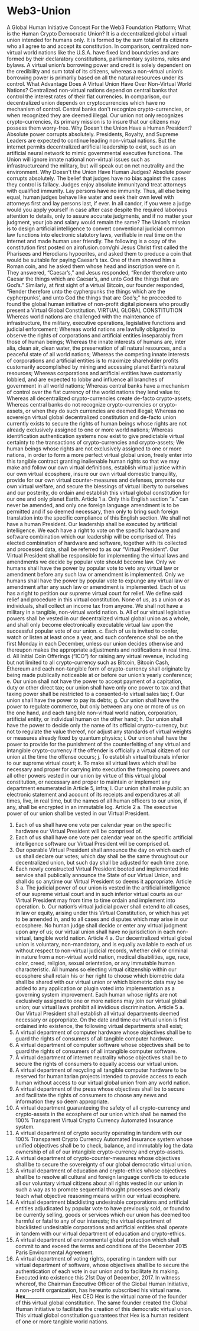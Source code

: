 # Web3-Union
A Global Human Initiative Concept For the Web3 Foundation Platform;
What is the Human Crypto Democratic Union?
It is a decentralized global virtual union intended for humans only. It is formed by the sum total of its citizens who all agree to and accept its constitution. In comparison, centralized non-virtual world nations like the U.S.A. have fixed land boundaries and are formed by their declaratory constitutions, parliamentary systems, rules and bylaws. A virtual union’s borrowing power and credit is solely dependent on the credibility and sum total of its citizens, whereas a non-virtual union’s borrowing power is primarily based on all the natural resources under its control.
What Advantage Does A Virtual Union Have Over Non-Virtual World Nations?
Centralized non-virtual nations depend on central banks that control the interest rates of their fiat currencies. In comparison, our decentralized union depends on cryptocurrencies which have no mechanism of control. Central banks don't recognize crypto-currencies, or when recognized they are deemed illegal. Our union not only recognizes crypto-currencies, its primary mission is to insure that our citizens may possess them worry-free.
Why Doesn't the Union Have a Human President?
Absolute power corrupts absolutely. Presidents, Royalty, and Supreme Leaders are expected to continue leading non-virtual nations. But the internet permits decentralized artificial leadership to exist, such as an artificial neural network to mimic governmental executive functions. The Union will ignore innate national non-virtual issues such as infrastructureand the military, but will speak out on net neutrality and the environment.
Why Doesn't the Union Have Human Judges?
Absolute power corrupts absolutely. The belief that judges have no bias against the cases they control is fallacy. Judges enjoy absolute immunityand treat attorneys with qualified immunity. Lay persons have no immunity. Thus, all else being equal, human judges behave like water and seek their own level with attorneys first and lay persons last, if ever. In all candor, if you were a judge would you apply yourself in case after case despite the required laborious attention to details, only to assure accurate judgments, and if no matter your judgment, your job and salary would remain the same? The Union’s mission is to design artificial intelligence to convert conventional judicial common law functions into electronic statutory laws, verifiable in real time on the internet and made human user friendly. The following is a copy of the constitution first posted on airofusion.com/ghi
Jesus Christ first called the Pharisees and Herodians hypocrites, and asked them to produce a coin that would be suitable for paying Caesar’s tax. One of them showed him a Roman coin, and he asked them whose head and inscription were on it. They answered, “Caesar’s,” and Jesus responded, “Render therefore unto Caesar the things which are Caesar’s, and unto God the things that are God’s.”
Similarly, at first sight of a virtual Bitcoin, our founder responded, “Render therefore unto the cypherpunks the things which are the cypherpunks’, and unto God the things that are God’s;” he proceeded to found the global human initiative of non-profit digital pioneers who proudly present a Virtual Global Constitution.
VIRTUAL GLOBAL CONSTITUTION
Whereas world nations are challenged with the maintenance of infrastructure, the military, executive operations, legislative functions and judicial enforcement;
Whereas world nations are lawfully obligated to observe the rights of corporations and artificial entities inseparably from those of human beings;
Whereas the innate interests of humans are, inter alia, clean air, clean water, the preservation of all natural resources, and a peaceful state of all world nations;
Whereas the competing innate interests of corporations and artificial entities is to maximize shareholder profits customarily accomplished by mining and accessing planet Earth’s natural resources;
Whereas corporations and artificial entities have customarily lobbied, and are expected to lobby and influence all branches of government in all world nations;
Whereas central banks have a mechanism of control over the fiat currency of the world nations they lend value to;
Whereas all decentralized crypto-currencies create de-facto crypto-assets;
Whereas central banks do not recognize crypto-currencies or crypto-assets, or when they do such currencies are deemed illegal;
Whereas no sovereign virtual global decentralized constitution and de-facto union currently exists to secure the rights of human beings whose rights are not already exclusively assigned to one or more world nations;
Whereas identification authentication systems now exist to give predictable virtual certainty to the transactions of crypto-currencies and crypto-assets;
We human beings whose rights are not exclusively assigned to one or more nations, in order to form a more perfect virtual global union, freely enter into this tangible contract granting inalienable human rights so that we may make and follow our own virtual definitions, establish virtual justice within our own virtual ecosphere, insure our own virtual domestic tranquility, provide for our own virtual counter-measures and defenses, promote our own virtual welfare, and secure the blessings of virtual liberty to ourselves and our posterity, do ordain and establish this virtual global constitution for our one and only planet Earth.
Article 1
a.	Only this English section “a.” can never be amended, and only one foreign language amendment is to be permitted and if so deemed necessary, then only to bring such foreign translation into the specific compliance of this English section. We shall not have a human President. Our leadership shall be executed by artificial intelligence. We each have a right to vote on the specific hardware and software combination which our leadership will be comprised of. This elected combination of hardware and software, together with its collected and processed data, shall be referred to as our “Virtual President”. Our Virtual President shall be responsible for implementing the virtual laws and amendments we decide by popular vote should become law. Only we humans shall have the power by popular vote to veto any virtual law or amendment before any such law or amendment is implemented. Only we humans shall have the power by popular vote to expunge any virtual law or amendment after any such law or amendment is implemented. Each of us has a right to petition our supreme virtual court for relief. We define said relief and procedure in this virtual constitution. None of us, as a union or as individuals, shall collect an income tax from anyone. We shall not have a military in a tangible, non-virtual world nation.
b.	All of our virtual legislative powers shall be vested in our decentralized virtual global union as a whole, and shall only become electronically executable virtual law upon the successful popular vote of our union.
c.	Each of us is invited to confer, watch or listen at least once a year, and such conference shall be on the first Monday in each December, unless our union decides otherwise and thereupon makes the appropriate adjustments and notifications in real time.
d.	All Initial Coin Offerings (“ICO”) for raising any virtual revenue, including but not limited to all crypto-currency such as Bitcoin, Bitcoin Cash, Ethereum and each non-tangible form of crypto-currency shall originate by being made publically noticeable at or before our union’s yearly conference;
e.	Our union shall not have the power to accept payment of a capitation, duty or other direct tax; our union shall have only one power to tax and that taxing power shall be restricted to a consented-to virtual sales tax;
f.	Our union shall have the power to pay its debts;
g.	Our union shall have the power to regulate commerce, but only between any one or more of us on the one hand, and each tangible non-virtual world nation, corporation, artificial entity, or individual human on the other hand;
h.	Our union shall have the power to decide only the name of its official crypto-currency, but not to regulate the value thereof, nor adjust any standards of virtual weights or measures already fixed by quantum physics;
i.	Our union shall have the power to provide for the punishment of the counterfeiting of any virtual and intangible crypto-currency if the offender is officially a virtual citizen of our union at the time the offense occurs;
j.	To establish virtual tribunals inferior to our supreme virtual court;
k.	To make all virtual laws which shall be necessary and proper for carrying into execution the foregoing powers and all other powers vested in our union by virtue of this virtual global constitution, or necessary and proper to maintain or implement any department enumerated in Article 5, infra;
l.	Our union shall make public an electronic statement and account of its receipts and expenditures at all times, live, in real time, but the names of all human officers to our union, if any, shall be encrypted in an immutable log.
Article 2
a.	The executive power of our union shall be vested in our Virtual President.
1.	Each of us shall have one vote per calendar year on the specific hardware our Virtual President will be comprised of.
2.	Each of us shall have one vote per calendar year on the specific artificial intelligence software our Virtual President will be comprised of.
3.	Our operable Virtual President shall announce the day on which each of us shall declare our votes; which day shall be the same throughout our decentralized union, but such day shall be adjusted for each time zone.
4.	Each newly constructed Virtual President booted and implemented into service shall publically announce the State of our Virtual Union, and shall do so anytime our Virtual President so deems it appropriate.
Article 3
a.	The judicial power of our union is vested in the artificial intelligence of our supreme virtual court and in such inferior virtual courts as our Virtual President may from time to time ordain and implement into operation.
b.	Our nation’s virtual judicial power shall extend to all cases, in law or equity, arising under this Virtual Constitution, or which has yet to be amended in, and to all cases and disputes which may arise in our ecosphere. No human judge shall decide or enter any virtual judgment upon any of us; our virtual union shall have no jurisdiction in each non-virtual, tangible world nation.
Article 4
a.	Our decentralized virtual global union is voluntary, non-mandatory, and is equally available to each of us without respect to non-virtual judicial records, whether civil or criminal in nature from a non-virtual world nation, medical disabilities, age, race, color, creed, religion, sexual orientation, or any immutable human characteristic. All humans so electing virtual citizenship within our ecosphere shall retain his or her right to choose which biometric data shall be shared with our virtual union or which biometric data may be added to any application or plugin voted into implementation as a governing system improvement. Each human whose rights are not exclusively assigned to one or more nations may join our virtual global union; our virtual laws prohibit all invidious discrimination.
Article 5
a.	Our Virtual President shall establish all virtual departments deemed necessary or appropriate. On the date and time our virtual union is first ordained into existence, the following virtual departments shall exist;
1.	A virtual department of computer hardware whose objectives shall be to guard the rights of consumers of all tangible computer hardware.
2.	A virtual department of computer software whose objectives shall be to guard the rights of consumers of all intangible computer software.
3.	A virtual department of internet neutrality whose objectives shall be to secure the rights of consumers to equally access our virtual union.
4.	A virtual department of recycling all tangible computer hardware to be reserved for humanitarian projects intended to provide access to each human without access to our virtual global union from any world nation.
5.	A virtual department of the press whose objectives shall be to secure and facilitate the rights of consumers to choose any news and information they so deem appropriate.
6.	A virtual department guaranteeing the safety of all crypto-currency and crypto-assets in the ecosphere of our union which shall be named the 100% Transparent Virtual Crypto Currency Automated Insurance system.
7.	A virtual department of crypto security operating in tandem with our 100% Transparent Crypto Currency Automated Insurance system whose unified objectives shall be to check, balance, and immutably log the data ownership of all of our intangible crypto-currency and crypto-assets.
8.	A virtual department of crypto-counter-measures whose objectives shall be to secure the sovereignty of our global democratic virtual union.
9.	A virtual department of education and crypto-ethics whose objectives shall be to resolve all cultural and foreign language conflicts to educate all our voluntary virtual citizens about all rights vested in our union in such a way as to promote sequential thought processes and clearly teach what objective reasoning means within our virtual ecosphere.
10.	A virtual department blacklisting undesirable corporations and artificial entities adjudicated by popular vote to have previously sold, or found to be currently selling, goods or services which our union has deemed too harmful or fatal to any of our interests; the virtual department of blacklisted undesirable corporations and artificial entities shall operate in tandem with our virtual department of education and crypto-ethics.
11.	A virtual department of environmental global protection which shall commit to and exceed the terms and conditions of the December 2015 Paris Environmental Agreement.
12.	A virtual department of voting rights, operating in tandem with our virtual department of software, whose objectives shall be to secure the authentication of each vote in our union and to facilitate its making.
Executed into existence this 21st Day of December, 2017. In witness whereof, the Chairman Executive Officer of the Global Human Initiative, a non-profit organization, has hereunto subscribed his virtual name.
						__Hex_____________________
						Hex
						CEO
Hex is the virtual name of the founder of this virtual global constitution.
The same founder created the Global Human Initiative to facilitate the creation of this democratic virtual union.
This virtual global constitution guarantees that Hex is a human resident of one or more tangible world nations.
